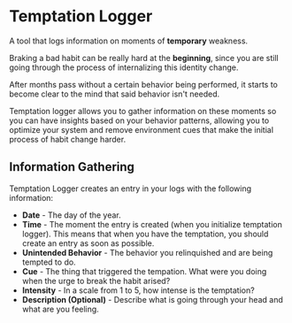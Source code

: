 # Temptation Logger

A tool that logs information on moments of **temporary** weakness.

Braking a bad habit can be really hard at the **beginning**, since you are still going through the process of internalizing this identity change.

After months pass without a certain behavior being performed, it starts to become clear to the mind that said behavior isn't needed.

Temptation logger allows you to gather information on these moments so you can have insights based on your behavior patterns, allowing you to optimize your system and remove environment cues that make the initial process of habit change harder.

## Information Gathering

Temptation Logger creates an entry in your logs with the following information:

- **Date** - The day of the year.
- **Time** - The moment the entry is created (when you initialize temptation logger). This means that when you have the temptation, you should create an entry as soon as possible.
- **Unintended Behavior** - The behavior you relinquished and are being tempted to do. 
- **Cue** - The thing that triggered the tempation. What were you doing when the urge to break the habit arised?
- **Intensity** - In a scale from 1 to 5, how intense is the temptation?
- **Description (Optional)** - Describe what is going through your head and what are you feeling.